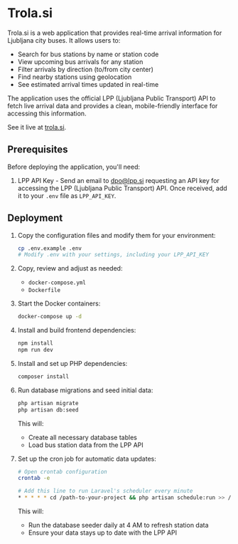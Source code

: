 # Trola.si

Trola.si is a web application that provides real-time arrival information for Ljubljana city buses. It allows users to:

- Search for bus stations by name or station code
- View upcoming bus arrivals for any station
- Filter arrivals by direction (to/from city center)
- Find nearby stations using geolocation
- See estimated arrival times updated in real-time

The application uses the official LPP (Ljubljana Public Transport) API to fetch live arrival data and provides a clean, mobile-friendly interface for accessing this information.

See it live at [trola.si](https://trola.si).


## Prerequisites

Before deploying the application, you'll need:

1. LPP API Key - Send an email to <dpo@lpp.si> requesting an API key for accessing the LPP (Ljubljana Public Transport) API.
   Once received, add it to your `.env` file as `LPP_API_KEY`.

## Deployment

1. Copy the configuration files and modify them for your environment:

   ```bash
   cp .env.example .env
   # Modify .env with your settings, including your LPP_API_KEY
   ```

2. Copy, review and adjust as needed:
   - `docker-compose.yml`
   - `Dockerfile`

3. Start the Docker containers:

   ```bash
   docker-compose up -d
   ```

4. Install and build frontend dependencies:

   ```bash
   npm install
   npm run dev
   ```

5. Install and set up PHP dependencies:

   ```bash
   composer install
   ```

6. Run database migrations and seed initial data:

   ```bash
   php artisan migrate
   php artisan db:seed
   ```

   This will:
   - Create all necessary database tables
   - Load bus station data from the LPP API

7. Set up the cron job for automatic data updates:

   ```bash
   # Open crontab configuration
   crontab -e

   # Add this line to run Laravel's scheduler every minute
   * * * * * cd /path-to-your-project && php artisan schedule:run >> /dev/null 2>&1
   ```

   This will:
   - Run the database seeder daily at 4 AM to refresh station data
   - Ensure your data stays up to date with the LPP API
